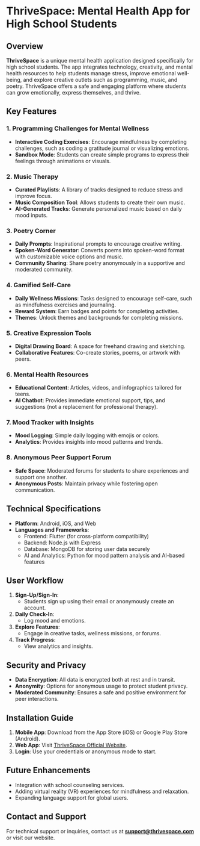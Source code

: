 # ThriveSpace: Mental Health App for High School Students

## Overview
**ThriveSpace** is a unique mental health application designed specifically for high school students. The app integrates technology, creativity, and mental health resources to help students manage stress, improve emotional well-being, and explore creative outlets such as programming, music, and poetry. ThriveSpace offers a safe and engaging platform where students can grow emotionally, express themselves, and thrive.

## Key Features
### 1. Programming Challenges for Mental Wellness
- **Interactive Coding Exercises**: Encourage mindfulness by completing challenges, such as coding a gratitude journal or visualizing emotions.
- **Sandbox Mode**: Students can create simple programs to express their feelings through animations or visuals.

### 2. Music Therapy
- **Curated Playlists**: A library of tracks designed to reduce stress and improve focus.
- **Music Composition Tool**: Allows students to create their own music.
- **AI-Generated Tracks**: Generate personalized music based on daily mood inputs.

### 3. Poetry Corner
- **Daily Prompts**: Inspirational prompts to encourage creative writing.
- **Spoken-Word Generator**: Converts poems into spoken-word format with customizable voice options and music.
- **Community Sharing**: Share poetry anonymously in a supportive and moderated community.

### 4. Gamified Self-Care
- **Daily Wellness Missions**: Tasks designed to encourage self-care, such as mindfulness exercises and journaling.
- **Reward System**: Earn badges and points for completing activities.
- **Themes**: Unlock themes and backgrounds for completing missions.

### 5. Creative Expression Tools
- **Digital Drawing Board**: A space for freehand drawing and sketching.
- **Collaborative Features**: Co-create stories, poems, or artwork with peers.

### 6. Mental Health Resources
- **Educational Content**: Articles, videos, and infographics tailored for teens.
- **AI Chatbot**: Provides immediate emotional support, tips, and suggestions (not a replacement for professional therapy).

### 7. Mood Tracker with Insights
- **Mood Logging**: Simple daily logging with emojis or colors.
- **Analytics**: Provides insights into mood patterns and trends.

### 8. Anonymous Peer Support Forum
- **Safe Space**: Moderated forums for students to share experiences and support one another.
- **Anonymous Posts**: Maintain privacy while fostering open communication.

## Technical Specifications
- **Platform**: Android, iOS, and Web
- **Languages and Frameworks**:
  - Frontend: Flutter (for cross-platform compatibility)
  - Backend: Node.js with Express
  - Database: MongoDB for storing user data securely
  - AI and Analytics: Python for mood pattern analysis and AI-based features

## User Workflow
1. **Sign-Up/Sign-In**:
   - Students sign up using their email or anonymously create an account.
2. **Daily Check-In**:
   - Log mood and emotions.
3. **Explore Features**:
   - Engage in creative tasks, wellness missions, or forums.
4. **Track Progress**:
   - View analytics and insights.

## Security and Privacy
- **Data Encryption**: All data is encrypted both at rest and in transit.
- **Anonymity**: Options for anonymous usage to protect student privacy.
- **Moderated Community**: Ensures a safe and positive environment for peer interactions.

## Installation Guide
1. **Mobile App**: Download from the App Store (iOS) or Google Play Store (Android).
2. **Web App**: Visit [ThriveSpace Official Website](#).
3. **Login**: Use your credentials or anonymous mode to start.

## Future Enhancements
- Integration with school counseling services.
- Adding virtual reality (VR) experiences for mindfulness and relaxation.
- Expanding language support for global users.

## Contact and Support
For technical support or inquiries, contact us at **support@thrivespace.com** or visit our website.

